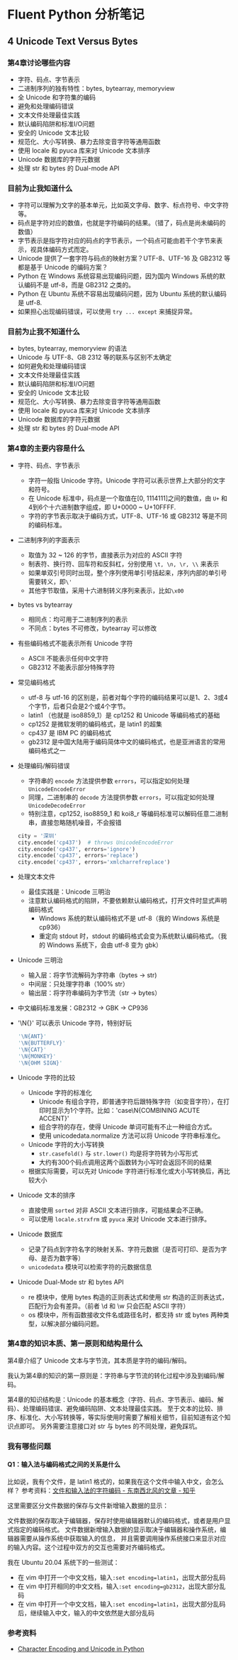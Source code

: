 # Fluent Python 分析笔记

## 4 Unicode Text Versus Bytes

### 第4章讨论哪些内容

- 字符、码点、字节表示
- 二进制序列的独有特性：bytes, bytearray, memoryview
- 全 Unicode 和字符集的编码
- 避免和处理编码错误
- 文本文件处理最佳实践
- 默认编码陷阱和标准I/O问题
- 安全的 Unicode 文本比较
- 规范化、大小写转换、暴力去除变音字符等通用函数
- 使用 locale 和 pyuca 库来对 Unicode 文本排序
- Unicode 数据库的字符元数据
- 处理 str 和 bytes 的 Dual-mode API

### 目前为止我知道什么

- 字符可以理解为文字的基本单元，比如英文字母、数字、标点符号、中文字符等。
- 码点是字符对应的数值，也就是字符编码的结果。（错了，码点是尚未编码的数值）
- 字节表示是指字符对应的码点的字节表示，一个码点可能由若干个字节来表示，视具体编码方式而定。
- Unicode 提供了一套字符与码点的映射方案？UTF-8、UTF-16 及 GB2312 等都是基于 Unicode 的编码方案？
- Python 在 Windows 系统容易出现编码问题，因为国内 Windows 系统的默认编码不是 utf-8，而是 GB2312 之类的。
- Python 在 Ubuntu 系统不容易出现编码问题，因为 Ubuntu 系统的默认编码是 utf-8.
- 如果担心出现编码错误，可以使用 `try ... except` 来捕捉异常。

### 目前为止我不知道什么

- bytes, bytearray, memoryview 的语法
- Unicode 与 UTF-8、GB 2312 等的联系与区别不太确定
- 如何避免和处理编码错误
- 文本文件处理最佳实践
- 默认编码陷阱和标准I/O问题
- 安全的 Unicode 文本比较
- 规范化、大小写转换、暴力去除变音字符等通用函数
- 使用 locale 和 pyuca 库来对 Unicode 文本排序
- Unicode 数据库的字符元数据
- 处理 str 和 bytes 的 Dual-mode API

### 第4章的主要内容是什么

- 字符、码点、字节表示
  - 字符一般指 Unicode 字符。Unicode 字符可以表示世界上大部分的文字和符号。
  - 在 Unicode 标准中，码点是一个取值在[0, 1114111]之间的数值，由 `U+` 和4到6个十六进制数字组成，即 U+0000 ~ U+10FFFF.
  - 字符的字节表示取决于编码方式，UTF-8、UTF-16 或 GB2312 等是不同的编码标准。

- 二进制序列的字面表示
  - 取值为 32 ~ 126 的字节，直接表示为对应的 ASCII 字符
  - 制表符、换行符、回车符和反斜杠，分别使用 `\t, \n, \r, \\` 来表示
  - 如果单双引号同时出现，整个序列使用单引号括起来，序列内部的单引号需要转义，即`\'`
  - 其他字节取值，采用十六进制转义序列来表示，比如`\x00`

- bytes vs bytearray
  - 相同点：均可用于二进制序列的表示
  - 不同点：bytes 不可修改，bytearray 可以修改

- 有些编码格式不能表示所有 Unicode 字符
  - ASCII 不能表示任何中文字符
  - GB2312 不能表示部分特殊字符

- 常见编码格式
  - utf-8 与 utf-16 的区别是，前者对每个字符的编码结果可以是1、2、3或4个字节，后者只会是2个或4个字节。
  - latin1 （也就是 iso8859_1）是 cp1252 和 Unicode 等编码格式的基础
  - cp1252 是微软发明的编码格式，是 latin1 的超集
  - cp437 是 IBM PC 的编码格式
  - gb2312 是中国大陆用于编码简体中文的编码格式，也是亚洲语言的常用编码格式之一

- 处理编码/解码错误
  - 字符串的 `encode` 方法提供参数 `errors`，可以指定如何处理 `UnicodeEncodeError`
  - 同理，二进制串的 `decode` 方法提供参数 `errors`，可以指定如何处理 `UnicodeDecodeError`
  - 特别注意，cp1252, iso8859_1 和 koi8_r 等编码标准可以解码任意二进制串，直接忽略随机噪音，不会报错

  ```python
  city = '深圳'
  city.encode('cp437')  # throws UnicodeEncodeError
  city.encode('cp437', errors='ignore')
  city.encode('cp437', errors='replace')
  city.encode('cp437', errors='xmlcharrefreplace')
  ```

- 处理文本文件
  - 最佳实践是：Unicode 三明治
  - 注意默认编码格式的陷阱，不要依赖默认编码格式，打开文件时显式声明编码格式
    - Windows 系统的默认编码格式不是 utf-8（我的 Windows 系统是 cp936）
    - 重定向 stdout 时，stdout 的编码格式会变为系统默认编码格式。（我的 Windows 系统下，会由 utf-8 变为 gbk）

- Unicode 三明治
  - 输入层：将字节流解码为字符串（bytes -> str)
  - 中间层：只处理字符串（100% str）
  - 输出层：将字符串编码为字节流（str -> bytes）

- 中文编码标准发展：GB2312 -> GBK -> CP936

- '\N{}' 可以表示 Unicode 字符，特别好玩

  ```python
  '\N{ANT}'
  '\N{BUTTERFLY}'
  '\N{CAT}'
  '\N{MONKEY}'
  '\N{OHM SIGN}'
  ```

- Unicode 字符的比较
  - Unicode 字符的标准化
    - Unicode 有组合字符，即普通字符后跟特殊字符（如变音字符），在打印时显示为1个字符。比如：'case\N{COMBINING ACUTE ACCENT}'
    - 组合字符的存在，使得 Unicode 单词可能有不止一种组合方式。
    - 使用 unicodedata.normalize 方法可以将 Unicode 字符串标准化。
  - Unicode 字符的大小写转换
    - `str.casefold()` 与 `str.lower()` 均是将字符转为小写形式
    - 大约有300个码点调用这两个函数转为小写时会返回不同的结果
  - 根据实际需要，可以先对 Unicode 字符进行标准化或大小写转换后，再比较大小

- Unicode 文本的排序
  - 直接使用 `sorted` 对非 ASCII 文本进行排序，可能结果会不正确。
  - 可以使用 `locale.strxfrm` 或 `pyuca` 来对 Unicode 文本进行排序。

- Unicode 数据库
  - 记录了码点到字符名字的映射关系、字符元数据（是否可打印、是否为字母、是否为数字等）
  - `unicodedata` 模块可以检索字符的元数据信息

- Unicode Dual-Mode str 和 bytes API
  - re 模块中，使用 bytes 构造的正则表达式和使用 str 构造的正则表达式，匹配行为会有差异。（前者 \d 和 \w 只会匹配 ASCII 字符）
  - os 模块中，所有函数接收文件名或路径名时，都支持 str 或 bytes 两种类型，以解决部分编码问题。

### 第4章的知识本质、第一原则和结构是什么

第4章介绍了 Unicode 文本与字节流，其本质是字符的编码/解码。

我认为第4章的知识的第一原则是：字符串与字节流的转化过程中涉及到编码/解码。

第4章的知识结构是：Unicode 的基本概念（字符、码点、字节表示、编码、解码）、处理编码错误、避免编码陷阱、文本处理最佳实践。
至于文本的比较、排序、标准化、大小写转换等，等实际使用时需要了解相关细节，目前知道有这个知识点即可。
另外需要注意接口对 str 与 bytes 的不同处理，避免踩坑。

### 我有哪些问题

#### Q1：输入法与编码格式之间的关系是什么

比如说，我有个文件，是 latin1 格式的，如果我在这个文件中输入中文，会怎么样？
参考资料：[文件和输入法的字符编码 - 东南西北风的文章 - 知乎][2]

这里需要区分文件数据的保存与文件新增输入数据的显示：

文件数据的保存取决于编辑器，保存时使用编辑器默认的编码格式，或者是用户显式指定的编码格式。
文件数据新增输入数据的显示取决于编辑器和操作系统，编辑器需要从操作系统中获取输入的信息，
并且需要调用操作系统接口来显示对应的输入内容。这个过程中双方的交互也需要对齐编码格式。

我在 Ubuntu 20.04 系统下的一些测试：

- 在 vim 中打开一个中文文档，输入`:set encoding=latin1`，出现大部分乱码
- 在 vim 中打开相同的中文文档，输入`:set encoding=gb2312`，出现大部分乱码
- 在 vim 中打开一个中文文档，输入`:set encoding=latin1`，出现大部分乱码后，继续输入中文，输入的中文依然是大部分乱码

### 参考资料

- [Character Encoding and Unicode in Python][1]

  [1]: https://www.youtube.com/watch?v=Mx70n1dL534
  [2]: https://zhuanlan.zhihu.com/p/487734866
